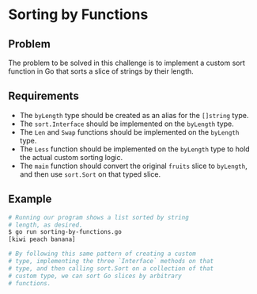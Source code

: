 # Sorting by Functions

## Problem

The problem to be solved in this challenge is to implement a custom sort function in Go that sorts a slice of strings by their length.

## Requirements

- The `byLength` type should be created as an alias for the `[]string` type.
- The `sort.Interface` should be implemented on the `byLength` type.
- The `Len` and `Swap` functions should be implemented on the `byLength` type.
- The `Less` function should be implemented on the `byLength` type to hold the actual custom sorting logic.
- The `main` function should convert the original `fruits` slice to `byLength`, and then use `sort.Sort` on that typed slice.

## Example

```sh
# Running our program shows a list sorted by string
# length, as desired.
$ go run sorting-by-functions.go
[kiwi peach banana]

# By following this same pattern of creating a custom
# type, implementing the three `Interface` methods on that
# type, and then calling sort.Sort on a collection of that
# custom type, we can sort Go slices by arbitrary
# functions.
```
